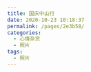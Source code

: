 ```yaml
---
title: 国庆中山行
date: 2020-10-23 10:18:37
permalink: /pages/2e3b58/
categories: 
  - 心情杂货
  - 照片
tags: 
  - 照片
---
```


<template>
    <div>
      <image-show :images="images"></image-show>
    </div>
</template>

<script>
    export default {
        data(){
          return {
            images: [
              {
                imgUrl: "https://i.loli.net/2020/10/23/7Ytz326SJnDhoaK.jpg",
              },
              {
                imgUrl: "https://i.loli.net/2020/10/23/hviDkAjrP7KBG3S.jpg",
              },
              {
                imgUrl: "https://i.loli.net/2020/10/23/MbRK6f4o5JFmhku.jpg",
              },
              {
                imgUrl: "https://i.loli.net/2020/10/23/Wuhko9dIMRBXeys.jpg",
              },
              {
                imgUrl: "https://i.loli.net/2020/10/23/lAFsCcpkuXYmD8K.jpg",
              },
              {
                imgUrl: "https://i.loli.net/2020/10/23/UeFhLyTiP49NVql.jpg",
              },
              {
                imgUrl: "https://i.loli.net/2020/10/23/MF21CwNUR4zdnVp.jpg",
              },
              {
                imgUrl: "https://i.loli.net/2020/10/23/RcuXPg9bolfKxjt.jpg",
              },
              {
                imgUrl: "https://i.loli.net/2020/10/23/qSHgxTcEBCPeF4d.jpg",
              },
              {
                imgUrl: "https://i.loli.net/2020/10/23/bLpNWtVxwu5BmdX.jpg",
              },
              {
                imgUrl: "https://i.loli.net/2020/10/23/7SunvLqJGTMz2s5.jpg",
              },
              {
                imgUrl: "https://i.loli.net/2020/10/23/EljKxLiIOzGqsu1.jpg",
              },
              {
                imgUrl: "https://i.loli.net/2020/10/23/XcB25bZCl8wNmOh.jpg",
              },
              {
                imgUrl: "https://i.loli.net/2020/10/23/oZ3dsqyKOEnAal6.jpg",
              },
              {
                imgUrl: "https://i.loli.net/2020/10/23/lwSg6UChZW5FGpP.jpg",
              },
              {
                imgUrl: "https://i.loli.net/2020/10/23/ulwiVZxUaWIBf7P.jpg",
              },
              {
                imgUrl: "https://i.loli.net/2020/10/23/k9ACYequ5gRzUcJ.jpg"
              },
              {
                imgUrl: "https://i.loli.net/2020/10/23/nprkziC1tj4L9Q2.jpg"
              },
              {
                imgUrl: "https://i.loli.net/2020/10/23/qUmIWbB7nYMVCNr.jpg"
              },
              {
                imgUrl: "https://i.loli.net/2020/10/23/nVQ1tNkbp6xlsyE.jpg"
              },
              {
                imgUrl: "https://i.loli.net/2020/10/23/AN8GOmanQK15wSU.jpg"
              },
              {
                imgUrl: "https://i.loli.net/2020/10/23/1SyfYMnAPJukTZ4.jpg"
              },
              {
                imgUrl: "https://i.loli.net/2020/10/23/mwdayE58kNXCzcZ.jpg"
              },
              {
                imgUrl: "https://i.loli.net/2020/10/23/7hjzK2l3AtovL8q.jpg"
              },
              {
                imgUrl: "https://i.loli.net/2020/10/23/Zgn1KouOd79vjE3.jpg"
              },
              {
                imgUrl: "https://i.loli.net/2020/10/23/zfQ2tSsp8Lmdkuy.jpg"
              },
              {
                imgUrl: "https://i.loli.net/2020/10/23/8a1QAWV37YR6gun.jpg"
              },
              {
                imgUrl: "https://i.loli.net/2020/10/23/B4ycbMSsjmuC23w.jpg"
              },
            ]
          }
        }
    }
</script>

